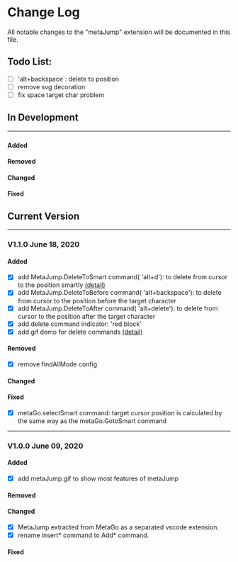 # Change Log
All notable changes to the "metaJump" extension will be documented in this file.

## Todo List:
 - [ ]  'alt+backspace`: delete to position
 - [ ] remove svg decoration
 - [ ] fix space target char problem
## In Development
---
### 
#### Added
#### Removed
#### Changed
#### Fixed

## Current Version
---
### V1.1.0 June 18, 2020
#### Added
 - [x] add MetaJump.DeleteToSmart command( 'alt+d'): to delete from cursor to the position smartly <a href="https://github.com/metaseed/metaGo/tree/master/src/metaJump#delete-to-any-character">(detail)</a>
 - [x] add MetaJump.DeleteToBefore command( 'alt+backspace'): to delete from cursor to the position before the target character
 - [x] add MetaJump.DeleteToAfter command( 'alt+delete'): to delete from cursor to the position after the target character
 - [x] add delete command indicator: 'red block'
 - [x] add gif demo for delete commands <a href="https://github.com/metaseed/metaGo/tree/master/src/metaJump#delete-to-any-character">(detail)</a>
#### Removed
 - [x] remove findAllMode config
#### Changed
#### Fixed
 - [x] metaGo.selectSmart command: target cursor position is calculated by the same way as the metaGo.GotoSmart command

---
### V1.0.0 June 09, 2020
#### Added
 - [x] add metaJump.gif to show most features of metaJump
#### Removed
#### Changed
 - [x] MetaJump extracted from MetaGo as a separated vscode extension.
 - [x] rename insert* command to Add* command.
#### Fixed
